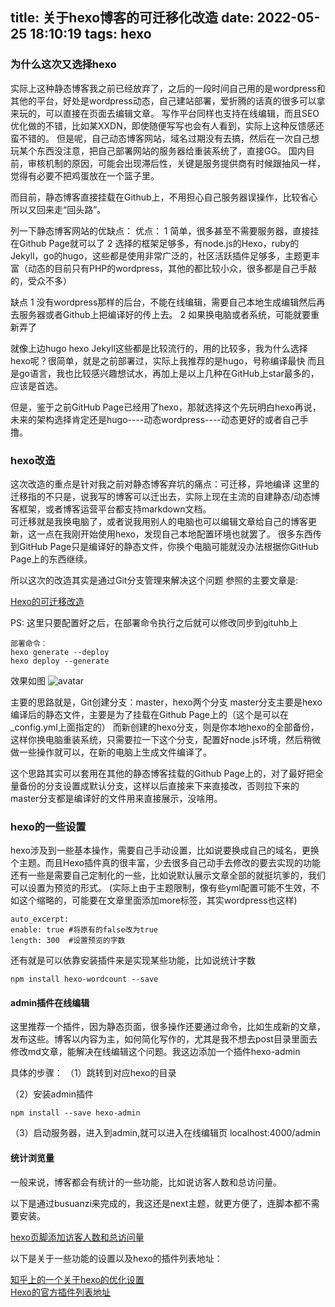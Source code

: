 title: 关于hexo博客的可迁移化改造
date: 2022-05-25 18:10:19
tags: hexo
---
### 为什么这次又选择hexo

实际上这种静态博客我之前已经放弃了，之后的一段时间自己用的是wordpress和其他的平台，好处是wordpress动态，自己建站部署，爱折腾的话真的很多可以拿来玩的，可以直接在页面去编辑文章。
写作平台同样也支持在线编辑，而且SEO优化做的不错，比如某XXDN，即使随便写写也会有人看到，实际上这种反馈感还蛮不错的。
但是呢，自己动态博客网站，域名过期没有去搞，然后在一次自己想玩某个东西没注意，把自己部署网站的服务器给重装系统了，直接GG。
国内目前，审核机制的原因，可能会出现滞后性，关键是服务提供商有时候跟抽风一样，觉得有必要不把鸡蛋放在一个篮子里。

而目前，静态博客直接挂载在Github上，不用担心自己服务器误操作，比较省心所以又回来走“回头路”。

列一下静态博客网站的优缺点：
优点：
1 简单，很多甚至不需要服务器，直接挂在Github Page就可以了
2 选择的框架足够多，有node.js的Hexo，ruby的Jekyll，go的hugo，这些都是使用非常广泛的，社区活跃插件足够多，主题更丰富（动态的目前只有PHP的wordpress，其他的都比较小众，很多都是自己手敲的，受众不多）

缺点
1  没有wordpress那样的后台，不能在线编辑，需要自己本地生成编辑然后再去服务器或者Github上把编译好的传上去。
2  如果换电脑或者系统，可能就要重新弄了
<!--more-->
就像上边hugo hexo Jekyll这些都是比较流行的，用的比较多，我为什么选择hexo呢？很简单，就是之前部署过，实际上我推荐的是hugo，号称编译最快
而且是go语言，我也比较感兴趣想试水，再加上是以上几种在GitHub上star最多的，应该是首选。

但是，鉴于之前GitHub Page已经用了hexo，那就选择这个先玩明白hexo再说，未来的架构选择肯定还是hugo----动态wordpress----动态更好的或者自己手撸。

### hexo改造
这次改造的重点是针对我之前对静态博客弃坑的痛点：可迁移，异地编译
这里的迁移指的不只是，说我写的博客可以迁出去，实际上现在主流的自建静态/动态博客框架，或者博客运营平台都支持markdown文档。<br>
可迁移就是我换电脑了，或者说我用别人的电脑也可以编辑文章给自己的博客更新，这一点在我刚开始使用hexo，发现自己本地配置环境也就罢了。
很多东西传到GitHub Page只是编译好的静态文件，你换个电脑可能就没办法根据你GitHub Page上的东西继续。

所以这次的改造其实是通过Git分支管理来解决这个问题
参照的主要文章是:<br>

<a href="https://liujiaboy.github.io/2020/03/06/Github-Hexo/" title="Hexo的可迁移改造">Hexo的可迁移改造</a><br>

PS:
这里只要配置好之后，在部署命令执行之后就可以修改同步到gituhb上
```
部署命令：
hexo generate --deploy
hexo deploy --generate

```
效果如图
![avatar](https://images.weserv.nl/?url=https://article.biliimg.com/bfs/article/166eb5abfcf8115e01245ec1c2db1b2b96155138.png)




主要的思路就是，Git创建分支：master，hexo两个分支
master分支主要是hexo编译后的静态文件，主要是为了挂载在Github Page上的（这个是可以在_config.yml上面指定的）
而新创建的hexo分支，则是你本地hexo的全部备份，这样你换电脑重装系统，只需要拉一下这个分支，配置好node.js环境，然后稍微做一些操作就可以，在新的电脑上生成文件编译了。<br>

这个思路其实可以套用在其他的静态博客挂载的Github Page上的，对了最好把全量备份的分支设置成默认分支，这样以后直接来下来直接改，否则拉下来的master分支都是编译好的文件用来直接展示，没啥用。




### hexo的一些设置
hexo涉及到一些基本操作，需要自己手动设置，比如说要换成自己的域名，更换个主题。而且Hexo插件真的很丰富，少去很多自己动手去修改的要去实现的功能
还有一些是需要自己定制化的一些，比如说默认展示文章全部的就挺坑爹的，我们可以设置为预览的形式。
(实际上由于主题限制，像有些yml配置可能不生效，不如这个缩略的，可能要在文章里面添加more标签，其实wordpress也这样)

```
auto_excerpt:
enable: true #将原有的false改为true
length: 300  #设置预览的字数
```

还有就是可以依靠安装插件来是实现某些功能，比如说统计字数

```
npm install hexo-wordcount --save
```

#### admin插件在线编辑
这里推荐一个插件，因为静态页面，很多操作还要通过命令，比如生成新的文章，发布这些。博客以内容为主，如何简化写作的，尤其是我不想去post目录里面去修改md文章，能解决在线编辑这个问题。我这边添加一个插件hexo-admin

具体的步骤：
（1）跳转到对应hexo的目录

（2）安装admin插件
```
npm install --save hexo-admin
```
（3）启动服务器，进入到admin,就可以进入在线编辑页
localhost:4000/admin

#### 统计浏览量
一般来说，博客都会有统计的一些功能，比如说访客人数和总访问量。

以下是通过busuanzi来完成的，我这还是next主题，就更方便了，连脚本都不需要安装。

<a href="https://chrischen0405.github.io/2018/09/11/post20180911/" title="Hexo的可迁移改造">hexo页脚添加访客人数和总访问量</a><br>


以下是关于一些功能的设置以及hexo的插件列表地址：

<a href="https://zhuanlan.zhihu.com/p/33616481" title="知乎上的一个关于hexo的优化设置">知乎上的一个关于hexo的优化设置</a><br>
<a href="https://hexo.io/plugins/" title="Hexo的官方插件列表地址">Hexo的官方插件列表地址</a><br>